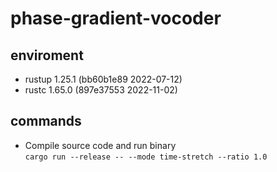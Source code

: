 # phase-gradient-vocoder

## enviroment
- rustup 1.25.1 (bb60b1e89 2022-07-12)  
- rustc 1.65.0 (897e37553 2022-11-02)

## commands
- Compile source code and run binary  
`cargo run --release -- --mode time-stretch --ratio 1.0`
